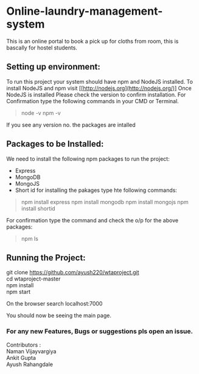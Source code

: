 # Online-laundry-management-system
This is an online portal to book a pick up for cloths from room, this is bascally for hostel students.


## Setting up environment:
To run this project your system should have npm and NodeJS installed.
To install NodeJS and npm visit [[http://nodejs.org](http://nodejs.org/)]
Once NodeJS is installed Please check the version to confirm installation.
For Confirmation type the following commands in your CMD or Terminal.
>node -v
>npm -v

If you see any version no. the packages are intalled

##  Packages to be Installed:
We need to install the following npm packages to run the project:
- Express
- MongoDB
- MongoJS
- Short id
for installing the pakages type hte following commands:
>npm install express
>npm install mongodb
>npm install mongojs
>npm install shortid

For confirmation type the command and check the o/p for the above packages:
>npm ls

## Running the Project:
git clone https://github.com/ayush220/wtaproject.git<br>
cd wtaproject-master<br>
npm install<br>
npm start<br>

On the browser search localhost:7000

You should now be seeing the main page. 

### For any new Features, Bugs or suggestions pls open an issue.

Contributors :<br>
Naman Vijayvargiya<br>
Ankit Gupta<br>
Ayush Rahangdale<br>
